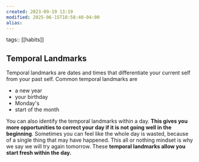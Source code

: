 ```yaml
---
created: 2023-09-19 13:19
modified: 2025-06-15T18:58:40-04:00
alias: 
---
```

tags:: [[habits]]

## Temporal Landmarks

Temporal landmarks are dates and times that differentiate your current self from your past self.
Common temporal landmarks are
- a new year
- your birthday
- Monday's
- start of the month

You can also identify the temporal landmarks within a day. **This gives you more opportunities to correct your day if it is not going well in the beginning**. Sometimes you can feel like the whole day is wasted, because of a single thing that may have happened. This all or nothing mindset is why we say we will try again tomorrow.  These **temporal landmarks allow you start fresh within the day.**
